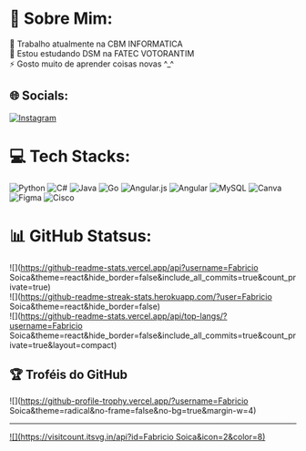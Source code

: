 # 💫 Sobre Mim:
🔭 Trabalho atualmente na CBM INFORMATICA<br>🌱 Estou estudando DSM na FATEC VOTORANTIM<br>⚡ Gosto muito de aprender coisas novas ^_^


## 🌐 Socials:
[![Instagram](https://img.shields.io/badge/Instagram-%23E4405F.svg?logo=Instagram&logoColor=white)](https://instagram.com/fabricio_soica) 

# 💻 Tech Stacks:
![Python](https://img.shields.io/badge/python-3670A0?style=for-the-badge&logo=python&logoColor=ffdd54) ![C#](https://img.shields.io/badge/c%23-%23239120.svg?style=for-the-badge&logo=csharp&logoColor=white) ![Java](https://img.shields.io/badge/java-%23ED8B00.svg?style=for-the-badge&logo=openjdk&logoColor=white) ![Go](https://img.shields.io/badge/go-%2300ADD8.svg?style=for-the-badge&logo=go&logoColor=white) ![Angular.js](https://img.shields.io/badge/angular.js-%23E23237.svg?style=for-the-badge&logo=angularjs&logoColor=white) ![Angular](https://img.shields.io/badge/angular-%23DD0031.svg?style=for-the-badge&logo=angular&logoColor=white) ![MySQL](https://img.shields.io/badge/mysql-%2300000f.svg?style=for-the-badge&logo=mysql&logoColor=white) ![Canva](https://img.shields.io/badge/Canva-%2300C4CC.svg?style=for-the-badge&logo=Canva&logoColor=white) ![Figma](https://img.shields.io/badge/figma-%23F24E1E.svg?style=for-the-badge&logo=figma&logoColor=white) ![Cisco](https://img.shields.io/badge/cisco-%23049fd9.svg?style=for-the-badge&logo=cisco&logoColor=black)
# 📊 GitHub Statsus:
![](https://github-readme-stats.vercel.app/api?username=Fabricio Soica&theme=react&hide_border=false&include_all_commits=true&count_private=true)<br/>
![](https://github-readme-streak-stats.herokuapp.com/?user=Fabricio Soica&theme=react&hide_border=false)<br/>
![](https://github-readme-stats.vercel.app/api/top-langs/?username=Fabricio Soica&theme=react&hide_border=false&include_all_commits=true&count_private=true&layout=compact)

## 🏆 Troféis do GitHub
![](https://github-profile-trophy.vercel.app/?username=Fabricio Soica&theme=radical&no-frame=false&no-bg=true&margin-w=4)

---
[![](https://visitcount.itsvg.in/api?id=Fabricio Soica&icon=2&color=8)](https://visitcount.itsvg.in)

<!-- Proudly created with GPRM ( https://gprm.itsvg.in ) -->
